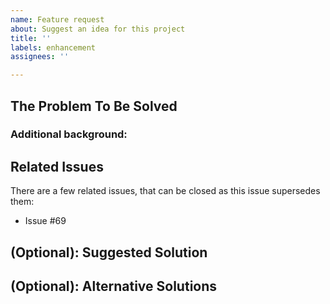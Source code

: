 ```yaml
---
name: Feature request
about: Suggest an idea for this project
title: ''
labels: enhancement
assignees: ''

---
```


<!--
Please present a concise description of the problem to be addressed by this feature request. Please be clear about what parts of the problem are considered to be in-scope and out-of-scope.)
-->

## The Problem To Be Solved

### Additional background:


## Related Issues 
There are a few related issues, that can be closed as this issue supersedes them:
- Issue #69

<!--
A concise description of your preferred solution. Things to address include:

Details of the technical implementation
Tradeoffs made in design decisions
Caveats and considerations for the future
If there are multiple solutions, please present each one separately. Save comparisons for the very end.)-->

## (Optional): Suggested Solution

## (Optional): Alternative Solutions
